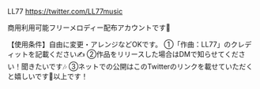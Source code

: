 LL77
https://twitter.com/LL77music

商用利用可能フリーメロディー配布アカウントです📮

【使用条件】自由に変更・アレンジなどOKです。
①「作曲：LL77」のクレディットを記載ください✍️ 
②作品をリリースした場合はDMで知らせてください！聞きたいです🎶 
③ネットでの公開はこのTwitterのリンクを載せていただくと嬉しいです🌟以上です！
